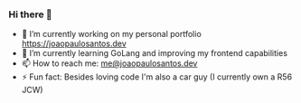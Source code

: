 ### Hi there 👋

- 🔭 I’m currently working on my personal portfolio https://joaopaulosantos.dev
- 🌱 I’m currently learning GoLang and improving my frontend capabilities
- 📫 How to reach me: me@joaopaulosantos.dev
- ⚡ Fun fact: Besides loving code I'm also a car guy (I currently own a R56 JCW)

<!--
**jonaspauleta/jonaspauleta** is a ✨ _special_ ✨ repository because its `README.md` (this file) appears on your GitHub profile.

Here are some ideas to get you started:

- 🔭 I’m currently working on ...
- 🌱 I’m currently learning ...
- 👯 I’m looking to collaborate on ...
- 🤔 I’m looking for help with ...
- 💬 Ask me about ...
- 📫 How to reach me: ...
- 😄 Pronouns: ...
- ⚡ Fun fact: ...
-->
